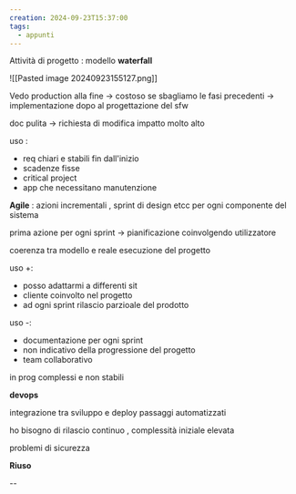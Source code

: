 ```yaml
---
creation: 2024-09-23T15:37:00
tags:
  - appunti
---
```

Attività di progetto : modello **waterfall**

![[Pasted image 20240923155127.png]]

Vedo production alla fine -> costoso se sbagliamo le fasi precedenti -> implementazione dopo al progettazione del sfw 

doc pulita -> richiesta di modifica impatto molto alto 

uso : 
+ req chiari e stabili fin dall'inizio
+ scadenze fisse
+ critical project
+ app che necessitano manutenzione

**Agile** : azioni incrementali , sprint di design etcc per ogni componente del sistema

prima azione per ogni sprint -> pianificazione coinvolgendo utilizzatore 

coerenza tra modello e reale esecuzione del progetto 

uso +:
+ posso adattarmi a differenti sit
+ cliente coinvolto nel progetto
+ ad ogni sprint rilascio parzioale del prodotto

uso -:
+ documentazione per ogni sprint 
+ non indicativo della progressione del progetto
+ team collaborativo

in prog complessi e non stabili

**devops** 

integrazione tra sviluppo e deploy
passaggi automatizzati

ho bisogno di rilascio continuo , complessità iniziale elevata

problemi di sicurezza

**Riuso**

--

